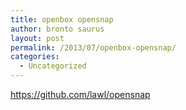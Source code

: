 ```yaml
---
title: openbox opensnap
author: bronto saurus
layout: post
permalink: /2013/07/openbox-opensnap/
categories:
  - Uncategorized
---
```

<https://github.com/lawl/opensnap>
